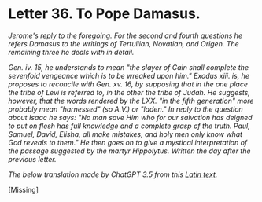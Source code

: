 <h1>Letter 36. To Pope Damasus.</h1>

<p><i>Jerome's reply to the foregoing. For the second and fourth questions he refers Damasus to the writings of Tertullian, Novatian, and Origen. The remaining three he deals with in detail.

Gen. iv. 15, he understands to mean "the slayer of Cain shall complete the sevenfold vengeance which is to be wreaked upon him." Exodus xiii. is, he proposes to reconcile with Gen. xv. 16, by supposing that in the one place the tribe of Levi is referred to, in the other the tribe of Judah. He suggests, however, that the words rendered by the LXX. "in the fifth generation" more probably mean "harnessed" (so A.V.) or "laden." In reply to the question about Isaac he says: "No man save Him who for our salvation has deigned to put on flesh has full knowledge and a complete grasp of the truth. Paul, Samuel, David, Elisha, all make mistakes, and holy men only know what God reveals to them." He then goes on to give a mystical interpretation of the passage suggested by the martyr Hippolytus. Written the day after the previous letter.

The below translation made by ChatGPT 3.5 from this <a href='https://catholiclibrary.org/library/view?docId=Fathers-OR/PL.022.html;chunk.id=00000293'>Latin text</a>.</i></p>

[Missing]